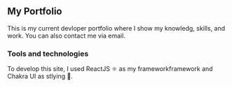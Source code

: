 ## My Portfolio

This is my current devloper portfolio where I show my knowledg, skills, and work. You can also contact me via email. 

### Tools and technologies
To develop this site, I used ReactJS ⚛️ as my frameworkframework and Chakra UI as stlying 🎨. 
